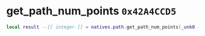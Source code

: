 # get_path_num_points `0x42A4CCD5`

```lua
local result --[[ integer ]] = natives.path.get_path_num_points(_unk0 --[[ integer ]])
```